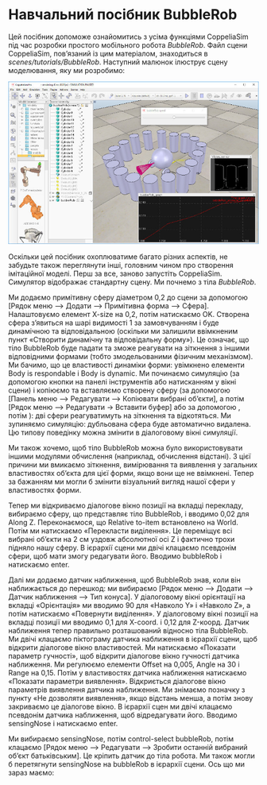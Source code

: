 # Навчальний посібник BubbleRob #
Цей посібник допоможе ознайомитись з усіма функціями CoppeliaSim під час розробки простого мобільного робота *BubbleRob*. Файл сцени CoppeliaSim, пов’язаний із цим матеріалом, знаходиться в *scenes/tutorials/BubbleRob*. Наступний малюнок ілюструє сцену моделювання, яку ми розробимо:

![bubbleRobTut1](bubbleRobTut1.jpg)

Оскільки цей посібник охоплюватиме багато різних аспектів, не забудьте також переглянути інші, головним чином про створення імітаційної моделі. Перш за все, заново запустіть CoppeliaSim. Симулятор відображає стандартну сцену. Ми почнемо з тіла *BubbleRob*.

Ми додаємо примітивну сферу діаметром 0,2 до сцени за допомогою [Рядок меню --> Додати --> Примітивна форма --> Сфера]. Налаштовуємо елемент X-size на 0,2, потім натискаємо OK. Створена сфера з’явиться на шарі видимості 1 за замовчуванням і буде динамічною та відповідальною (оскільки ми залишили ввімкненим пункт «Створити динамічну та відповідальну форму»). Це означає, що тіло BubbleRob буде падати та зможе реагувати на зіткнення з іншими відповідними формами (тобто змодельованими фізичним механізмом). Ми бачимо, що це властивості динаміки форми: увімкнено елементи Body is respondable і Body is dynamic. Ми починаємо симуляцію (за допомогою кнопки на панелі інструментів або натисканням <control-space> у вікні сцени) і копіюємо та вставляємо створену сферу (за допомогою [Панель меню --> Редагувати --> Копіювати вибрані об’єкти], а потім [Рядок меню --> Редагувати -> Вставити буфер] або за допомогою <control-c>, потім <control-v>): дві сфери реагуватимуть на зіткнення та відкотяться. Ми зупиняємо симуляцію: дубльована сфера буде автоматично видалена. Цю типову поведінку можна змінити в діалоговому вікні симуляції.
 
Ми також хочемо, щоб тіло BubbleRob можна було використовувати іншими модулями обчислення (наприклад, обчислення відстані). З цієї причини ми вмикаємо зіткнення, вимірювання та виявлення у загальних властивостях об’єкта для цієї форми, якщо вони ще не ввімкнені. Тепер за бажанням ми могли б змінити візуальний вигляд нашої сфери у властивостях форми.

Тепер ми відкриваємо діалогове вікно позиції на вкладці перекладу, вибираємо сферу, що представляє тіло BubbleRob, і вводимо 0,02 для Along Z. Переконаємося, що Relative to-item встановлено на World. Потім ми натискаємо «Перекласти виділення». Це переміщує всі вибрані об’єкти на 2 см уздовж абсолютної осі Z і фактично трохи підняло нашу сферу. В ієрархії сцени ми двічі клацаємо псевдонім сфери, щоб мати змогу редагувати його. Вводимо bubbleRob і натискаємо enter.

Далі ми додаємо датчик наближення, щоб BubbleRob знав, коли він наближається до перешкод: ми вибираємо [Рядок меню --> Додати --> Датчик наближення --> Тип конуса]. У діалоговому вікні орієнтації на вкладці «Орієнтація» ми вводимо 90 для «Навколо Y» і «Навколо Z», а потім натискаємо «Повернути виділення». У діалоговому вікні позиції на вкладці позиції ми вводимо 0,1 для X-coord. і 0,12 для Z-коорд. Датчик наближення тепер правильно розташований відносно тіла BubbleRob. Ми двічі клацаємо піктограму датчика наближення в ієрархії сцени, щоб відкрити діалогове вікно властивостей. Ми натискаємо «Показати параметр гучності», щоб відкрити діалогове вікно гучності датчика наближення. Ми регулюємо елементи Offset на 0,005, Angle на 30 і Range на 0,15. Потім у властивостях датчика наближення натискаємо «Показати параметри виявлення». Відкриється діалогове вікно параметрів виявлення датчика наближення. Ми знімаємо позначку з пункту «Не дозволяти виявлення», якщо відстань менша, а потім знову закриваємо це діалогове вікно. В ієрархії сцен ми двічі клацаємо псевдонім датчика наближення, щоб відредагувати його. Вводимо sensingNose і натискаємо enter.

Ми вибираємо sensingNose, потім control-select bubbleRob, потім клацаємо [Рядок меню --> Редагувати --> Зробити останній вибраний об’єкт батьківським]. Це кріпить датчик до тіла робота. Ми також могли б перетягнути sensingNose на bubbleRob в ієрархії сцени. Ось що ми зараз маємо:
